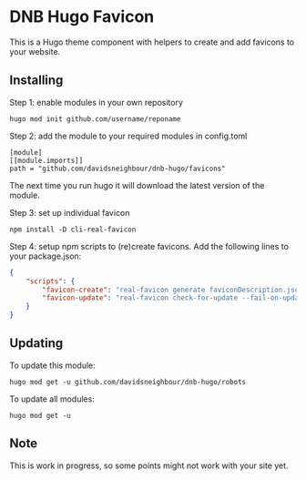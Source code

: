 # DNB Hugo Favicon

This is a Hugo theme component with helpers to create and add favicons to your website.

## Installing

Step 1: enable modules in your own repository

```shell script
hugo mod init github.com/username/reponame
```

Step 2: add the module to your required modules in config.toml

```
[module]
[[module.imports]]
path = "github.com/davidsneighbour/dnb-hugo/favicons"
```

The next time you run hugo it will download the latest version of the module.

Step 3: set up individual favicon

```shell script
npm install -D cli-real-favicon
```

Step 4: setup npm scripts to (re)create favicons. Add the following lines to your package.json:

```json
{
    "scripts": {  
        "favicon-create": "real-favicon generate faviconDescription.json ./resources/_gen/assets/faviconData.json static/images/favicon/",
        "favicon-update": "real-favicon check-for-update --fail-on-update ./resources/_gen/assets/faviconData.json"
    }
}
```

## Updating

To update this module:

```
hugo mod get -u github.com/davidsneighbour/dnb-hugo/robots
```

To update all modules:

```
hugo mod get -u
```

## Note

This is work in progress, so some points might not work with your site yet. 
